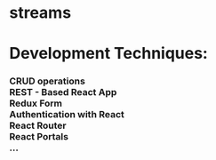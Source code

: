 # streams

<h1><strong> Development Techniques: </strong></h1>
<h3> 
CRUD operations <br/>
REST - Based React App <br/> 
Redux Form <br/> 
Authentication with React <br/> 
React Router <br/> 
React Portals <br/> 
  ...
</h3>
